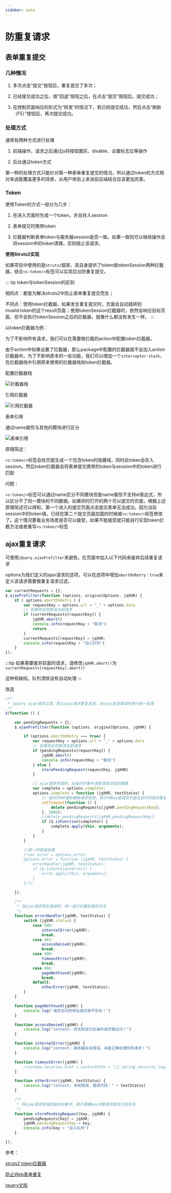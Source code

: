 ```yaml
---
sidebar: auto
---
```


# 防重复请求

## 表单重复提交

### 几种情况

1. 多次点击“提交”按钮后，重复提交了多次；

2. 已经提交成功之后，按“回退”按钮之后，在点击“提交”按钮后，提交成功；

3. 在控制页面响应的形式为“转发”的情况下，若已经提交成功，然后点击“刷新（F5）”按钮后，再次提交成功。

### 处理方式

通常有两种方式进行处理

1. 前端操作，请求之后通过js将按钮置灰、disable、设置标志位等操作

2. 后台通过token方式

第一种的处理方式只能针对第一种表单重复提交的情况，所以通过token的方式相对来说能覆盖更多的场景，从用户体验上来说前后端结合应该更加完善。

### Token

使用Token的方式一般分为几步：

1. 在进入页面时生成一个token，并且存入session

2. 表单提交时携带token

3. 拦截器判断表单token与服务器session是否一致。如果一致则可以继续操作且将session中的token清理，否则阻止该请求。

**使用Struts2实现**

如果项目中使用的是`Struts2`框架，其自身提供了token或tokenSession两种拦截器，结合`<s:token/>`标签可以实现后台防重复提交。

::: tip
token与tokenSession的区别

相同点：都是为解决struts2中防止表单重复提交而生；

不同点：使用token拦截器，如果发生重复提交时，页面会自动跳转到invalid.token的这个result页面；使用tokenSession拦截器时，依然会响应目标页面，但不会执行tokenSession之后的拦截器，就像什么都没有发生一样。
:::

以token拦截器为例：

为了不影响所有请求，我们可以在需要做拦截的action中配置token拦截器。

由于action中如果设置了拦截器，那么package中配置的拦截器就不会加入action拦截器中。为了不影响原本的一些功能，我们可以增加一个`interceptor-stack`，在拦截器栈中引用原来使用的拦截器栈和token拦截器。

配置拦截器栈

![拦截器栈](https://gitee.com/zengsl/picBed/raw/master/img/20200923101726.png)

引用拦截器

![引用拦截器](https://gitee.com/zengsl/picBed/raw/master/img/20200923101450.png)

表单引用

通过name属性与其他的模块进行区分

![表单引用](https://gitee.com/zengsl/picBed/raw/master/img/20200923105431.png)

原理简述：

`<s:token/>`标签会给页面生成一个包含token的隐藏域，同时此token会存入session。然后token拦截器会将表单提交携带的token与session中的token进行匹配

问题：

`<s:token/>`标签可以通过name区分不同模块但是name属性不支持el表达式，所以区分不了同一模块的不同数据。如果同时打开的两个可以提交的页面，根据上述原理简述可以得知，第一个进入的提交页面点击提交表单无法成功。因为当前session中的token值，已经在第二个提交页面加载的时候被`<s:token/>`标签修改了。这个情况要看业务场景是否可以接受，如果不能接受就只能自行实现token拦截方法或者重写`<s:token/>`标签

## ajax重复请求

可使用`jQuery.ajaxPrefilter`来避免，在页面中加入以下代码来废弃后续重复请求

options为我们定义的ajax请求的选项，可以在选项中增加`abortOnRetry：true`来定义该请求需要做重复请求过滤。

~~~ javascript
var currentRequests = {};
$.ajaxPrefilter(function (options, originalOptions, jqXHR) {
	if ( options.abortOnRetry ) {
		var requestKey = options.url + "_" + options.data
		// 如果存在则取消当前请求
		if (currentRequests[requestKey]) {
			jqXHR.abort()
			console.info(requestKey + "取消")
			return
		}
		currentRequests[requestKey] = jqXHR;
		console.info(requestKey + "加入队列")
	}
});
~~~

:::tip
如果需要废弃前面的请求，请修改`jqXHR.abort()`为`currentRequests[requestKey].abort()`

这种有缺陷，队列清除没有自动处理
:::

改造

~~~ javascript
/**
 * jquery ajax请求过滤，防止ajax请求重复发送，对ajax发送错误时进行统一处理
 */
$(function () {

	var pendingRequests = {};
	$.ajaxPrefilter(function (options, originalOptions, jqXHR) {

		if (options.abortOnRetry === true) {
			var requestKey = options.url + "_" + options.data
			// 如果存在则取消当前请求
			if (pendingRequests[requestKey]) {
				jqXHR.abort()
				console.info(requestKey + "取消")
			} else {
				storePendingRequest(requestKey, jqXHR)
			}

			// ajax请求完成时，从临时对象中清除请求对应的数据
			var complete = options.complete;
			options.complete = function (jqXHR, textStatus) {
				// 延时1000毫秒删除请求信息，表示同Key值请求不能在此时间段内重复提交
				setTimeout(function () {
					delete pendingRequests[jqXHR.pendingRequestKey];
				}, 1000);
				//delete pendingRequests[jqXHR.pendingRequestKey];
				if ($.isFunction(complete)) {
					complete.apply(this, arguments);
				}
			}
		}

		//统一的错误处理
		/*var error = options.error;
		options.error = function (jqXHR, textStatus) {
			errorHandler(jqXHR, textStatus);
			if ($.isFunction(error)) {
				error.apply(this, arguments);
			}
		};*/

	});

	/**
	 * 当ajax请求发生错误时，统一进行拦截处理的方法
	 */
	function errorHandler(jqXHR, textStatus) {
		switch (jqXHR.status) {
			case 500:
				internalError(jqXHR);
				break;
			case 403:
				accessDenied(jqXHR);
				break;
			case 408:
				timeoutError(jqXHR);
				break;
			case 404:
				pageNotFound(jqXHR);
				break;
			default:
				otherError(jqXHR, textStatus);
		}
	}

	function pageNotFound(jqXHR) {
		console.log("请求访问的地址或内容不存在！")
	}

	function accessDenied(jqXHR) {
		console.log("content: 你无权进行此操作或页面访问！")
	}

	function internalError(jqXHR) {
		console.log("content: 服务器存在错误，未能正确处理你的请求！")
	}

	function timeoutError(jqXHR) {
		//window.location.href = contextPath + "/j_spring_security_logout";
	}

	function otherError(jqXHR, textStatus) {
		console.log("content: 未知错误，错误代码：" + textStatus)
	}

	/**
	 * 将ajax请求存储到临时对象中，用于根据key判断请求是否已经存在
	 */
	function storePendingRequest(key, jqXHR) {
		pendingRequests[key] = jqXHR;
		jqXHR.pendingRequestKey = key;
		console.info(key + "加入队列")
	}

});


~~~







参考：

[struts2 token拦截器](https://www.cnblogs.com/yy3b2007com/p/6699185.html)

[防止Web表单重复](https://cloud.tencent.com/developer/article/1504267)

[jquery文档](https://jquery.cuishifeng.cn/jQuery.ajaxPrefilter.html)
